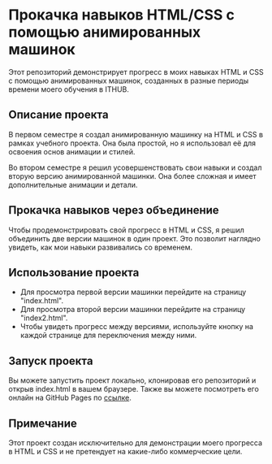 # Прокачка навыков HTML/CSS с помощью анимированных машинок

Этот репозиторий демонстрирует прогресс в моих навыках HTML и CSS с помощью анимированных машинок, созданных в разные периоды времени моего обучения в ITHUB.

## Описание проекта

В первом семестре я создал анимированную машинку на HTML и CSS в рамках учебного проекта. Она была простой, но я использовал её для освоения основ анимации и стилей.

Во втором семестре я решил усовершенствовать свои навыки и создал вторую версию анимированной машинки. Она более сложная и имеет дополнительные анимации и детали.

## Прокачка навыков через объединение

Чтобы продемонстрировать свой прогресс в HTML и CSS, я решил объединить две версии машинок в один проект. Это позволит наглядно увидеть, как мои навыки развивались со временем.

## Использование проекта

- Для просмотра первой версии машинки перейдите на страницу "index.html".
- Для просмотра второй версии машинки перейдите на страницу "index2.html".
- Чтобы увидеть прогресс между версиями, используйте кнопку на каждой странице для переключения между ними.

## Запуск проекта

Вы можете запустить проект локально, клонировав его репозиторий и открыв index.html в вашем браузере. Также вы можете посмотреть его онлайн на GitHub Pages 
по [ссылке](https://yankarpov.github.io/First-CSS-animation/).

## Примечание

Этот проект создан исключительно для демонстрации моего прогресса в HTML и CSS и не претендует на какие-либо коммерческие цели.
